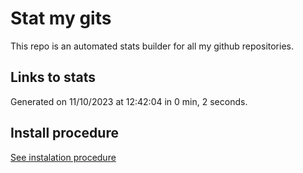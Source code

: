 # Stat my gits

This repo is an automated stats builder for all my github repositories.

## Links to stats


Generated on 11/10/2023 at 12:42:04 in 0 min, 2 seconds.

## Install procedure

[See instalation procedure](./src/install.md)
